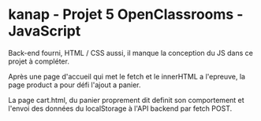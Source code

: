 # kanap - Projet 5 OpenClassrooms - JavaScript

Back-end fourni, HTML / CSS aussi, il manque la conception du JS dans ce projet à compléter.

Après une page d'accueil qui met le fetch et le innerHTML a l'epreuve, la page product a pour défi l'ajout a panier.

La page cart.html, du panier proprement dit definit son comportement et l'envoi des données du localStorage à l'API backend par fetch POST.
